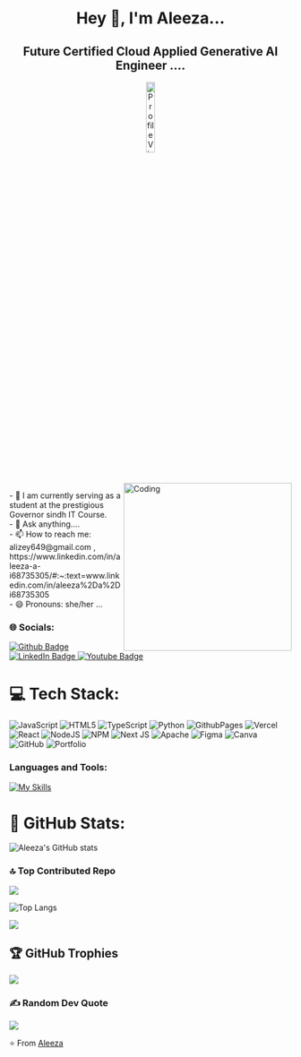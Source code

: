 <h1 align="center">Hey 👋, I'm Aleeza...</h1>
<h2 align="center">Future Certified Cloud Applied Generative AI Engineer ....</h2>

<p align="center"> 
  <img src="https://komarev.com/ghpvc/?username=Aleeze123&label=%20Profile%20Views&color=FF6347&style=flat-square&labelColor=FFFFFF" alt="Profile Views Counter" width="18%" /> 
</p>



<img align="right" alt="Coding" width="300" src="https://i.pinimg.com/736x/84/a0/7e/84a07e5c227ad2345d7e807925849ee2.jpg"/>
    <a href="https://github.com/Aleeze123?tab=followers">
        <img src="https://img.shields.io/github/followers/Aleeze123?label=Followers&style=social" alt="">
    </a>
   <p>
  - 🔭 I am currently serving as a student at the prestigious Governor sindh IT Course.<br>
  - 💬 Ask anything....<br>
  - 📫 How to reach me: alizey649@gmail.com , 
    https://www.linkedin.com/in/aleeza-a-i68735305/#:~:text=www.linkedin.com/in/aleeza%2Da%2Di68735305<br>
  - 😄 Pronouns: she/her ...
</p>

###  🌐 Socials:
  <a href="https://github.com/Aleeze123#:~:text=Aleeze,-Aleeze123%20%C2%B7%20she">
    <img src="https://img.shields.io/badge/Github-coral?style=for-the-badge&logo=Github&logoColor=white" alt="Github Badge"/>
  </a>
<!--   <a href="https://www.instagram.com/aleeze__1710/#">
    <img src="https://img.shields.io/badge/Instagram-purple?style=for-the-badge&logo=instagram&logoColor=white" alt="Instagram Badge"/>
  </a> -->
  <a href="https://www.linkedin.com/in/aleeza-a-i68735305/#:~:text=www.linkedin.com/in/aleeza%2Da%2Di68735305">
    <img src="https://img.shields.io/badge/LinkedIn-blue?style=for-the-badge&logo=linkedIn&logoColor=white" alt="LinkedIn Badge"/>
  </a>
  <a href="https://www.youtube.com/@alizey_a">
    <img src="https://img.shields.io/badge/Youtube-maroon?style=for-the-badge&logo=Youtube&logoColor=white" alt="Youtube Badge"/>
  </a>
<!-- <a href="https://pinterest.com/https://pin.it/KlgmQQ2YH">
<img src="https://img.shields.io/badge/Pinterest-deeppink?style=for-the-badge&logo=Pinterest&logoColor=white" alt="Pinterest Badge"/> -->
   
# 💻 Tech Stack:
![JavaScript](https://img.shields.io/badge/javascript-%23323330.svg?style=for-the-badge&logo=javascript&logoColor=%23F7DF1E) ![HTML5](https://img.shields.io/badge/html5-%23E34F26.svg?style=for-the-badge&logo=html5&logoColor=white) ![TypeScript](https://img.shields.io/badge/typescript-%23007ACC.svg?style=for-the-badge&logo=typescript&logoColor=white) ![Python](https://img.shields.io/badge/python-3670A0?style=for-the-badge&logo=python&logoColor=ffdd54) ![GithubPages](https://img.shields.io/badge/github%20pages-121013?style=for-the-badge&logo=github&logoColor=white) ![Vercel](https://img.shields.io/badge/vercel-%23000000.svg?style=for-the-badge&logo=vercel&logoColor=white) ![React](https://img.shields.io/badge/react-%2320232a.svg?style=for-the-badge&logo=react&logoColor=%2361DAFB) ![NodeJS](https://img.shields.io/badge/node.js-6DA55F?style=for-the-badge&logo=node.js&logoColor=white) ![NPM](https://img.shields.io/badge/NPM-%23CB3837.svg?style=for-the-badge&logo=npm&logoColor=white) ![Next JS](https://img.shields.io/badge/Next-black?style=for-the-badge&logo=next.js&logoColor=white) ![Apache](https://img.shields.io/badge/apache-%23D42029.svg?style=for-the-badge&logo=apache&logoColor=white) ![Figma](https://img.shields.io/badge/figma-%23F24E1E.svg?style=for-the-badge&logo=figma&logoColor=white) ![Canva](https://img.shields.io/badge/Canva-%2300C4CC.svg?style=for-the-badge&logo=Canva&logoColor=white) ![GitHub](https://img.shields.io/badge/github-%23121011.svg?style=for-the-badge&logo=github&logoColor=white) ![Portfolio](https://img.shields.io/badge/Portfolio-%23000000.svg?style=for-the-badge&logo=firefox&logoColor=#FF7139)


### Languages and Tools:
<a href="https://skillicons.dev">
    <img src="https://skillicons.dev/icons?i=typescript,javascript,github,npm,react.js,nextjs,linux,mongodb,python,firebase, sanity" alt="My Skills" />
</a>


# 🚀 GitHub Stats:
![Aleeza's GitHub stats](https://github-readme-stats.vercel.app/api?username=Aleeze123&show_icons=true&theme=dark)


### 🔝 Top Contributed Repo
![](https://github-contributor-stats.vercel.app/api?username=Aleeze123&limit=5&theme=dark&combine_all_yearly_contributions=true)

![Top Langs](https://github-readme-stats.vercel.app/api/top-langs/?username=Aleeze123&theme=dark)

![](https://github-readme-streak-stats.herokuapp.com/?user=Aleeze123&theme=dark&hide_border=false)<br/>

## 🏆 GitHub Trophies
![](https://github-profile-trophy.vercel.app/?username=Aleeze123&theme=radical&no-frame=false&no-bg=false&margin-w=4)

  
### ✍️ Random Dev Quote
![](https://quotes-github-readme.vercel.app/api?type=horizontal&theme=radical)

⭐️ From <a href="https://github.com/Aleeze123#:~:text=Aleeze,-Aleeze123%20%C2%B7%20she">Aleeza</a>
